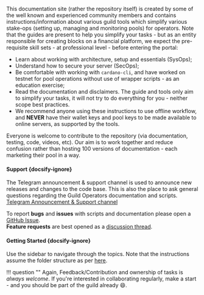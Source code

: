 
This documentation site (rather the repository itself) is created by some of the well known and experienced community members and contains instructions/information about various guild tools which simplify various stake-ops (setting up, managing and monitoring pools) for operators. Note that the guides are present to help you simplify your tasks - but as an entity responsible for creating blocks on a financial platform, we expect the pre-requisite skill sets - at professional level - before entering the portal:

  - Learn about working with architecture, setup and essentials (SysOps);
  - Understand how to secure your server (SecOps);
  - Be comfortable with working with `cardano-cli`, and have worked on testnet for pool operations without use of wrapper scripts - as an education exercise;
  - Read the documentation and disclaimers. The guide and tools only aim to simplify your tasks, it will not try to do everything for you - neither scope best practices.
  - We recommend anyone using these instructions to use offline workflow, and **NEVER** have their wallet keys and pool keys to be made available to online servers, as supported by the tools.

Everyone is welcome to contribute to the repository (via documentation, testing, code, videos, etc). Our aim is to work together and reduce confusion rather than hosting 100 versions of documentation - each marketing their pool in a way.

#### Support {docsify-ignore}

The Telegram announcement & support channel is used to announce new releases and changes to the code base. This is also the place to ask general questions regarding the Guild Operators documentation and scripts.  
[Telegram Announcement & Support channel](https://t.me/guild_operators_official)

To report **bugs** and **issues** with scripts and documentation please open a [GitHub Issue](https://github.com/cardano-community/guild-operators/issues/new/choose).  
**Feature requests** are best opened as a [discussion thread](https://github.com/cardano-community/guild-operators/discussions/new).

#### Getting Started {docsify-ignore}

Use the sidebar to navigate through the topics. Note that the instructions assume the folder structure as per [here](basics.md#folder-structure).

!!! question ""
    Again, Feedback/Contribution and ownership of tasks is *always welcome*. If you're interested in collaborating regularly, make a start - and you should be part of the guild already :smile:.
